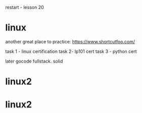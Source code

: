 restart - lesson 20

# linux

another great place to practice:
https://www.shortcutfoo.com/

task 1 - linux certification
task 2- lp101 cert
task 3 - python cert

later gocode fullstack.
solid

# linux2

# linux2
